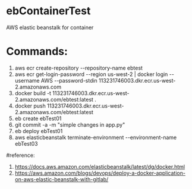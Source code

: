 # ebContainerTest
AWS elastic beanstalk for container 

# Commands:
1.  aws ecr create-repository --repository-name ebtest
2.  aws ecr get-login-password --region us-west-2 | docker login --username AWS --password-stdin 113231746003.dkr.ecr.us-west-2.amazonaws.com
3.  docker build -t 113231746003.dkr.ecr.us-west-2.amazonaws.com/ebtest:latest .
4.  docker push 113231746003.dkr.ecr.us-west-2.amazonaws.com/ebtest:latest
5.  eb create ebTest01
6.  git commit -a -m "simple changes in app.py"
7.  eb deploy ebTest01
8.  aws elasticbeanstalk terminate-environment --environment-name ebTest03

#reference:
1. https://docs.aws.amazon.com/elasticbeanstalk/latest/dg/docker.html
2. https://aws.amazon.com/blogs/devops/deploy-a-docker-application-on-aws-elastic-beanstalk-with-gitlab/

